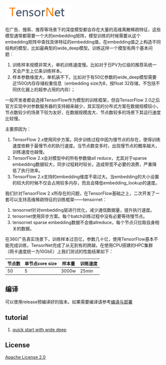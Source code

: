 ![TensorNet](doc/logo.png)

在广告、搜索、推荐等场景下的深度模型都会存在大量的高维离散稀疏特征，这些模型通常都需要一个大的embedding矩阵，模型训练的时候需要从这个embedding矩阵中查找具体特征的embedding值，在embedding值之上构造不同结构的模型，比如最典型的wide_deep模型。训练这样一个模型有两个基本问题：

1. 训练样本规模非常大，单机训练速度慢。比如对于日PV为亿级的推荐系统一天会产生上亿条训练样本。
2. 样本参数维度大，单机装不下。比如对于有50亿参数的wide_deep模型需要近150G内存存储权重信息（embedding size为8，按float 32存储，不包括不同优化器上的超参占用的内存）；

一般开发者都会选择TensorFlow作为模型的训练框架，但自TensorFlow 2.0之后官方实现中对参数服务器的支持越来越少，其实现的分布式方案在数据规模较小，节点数较少的场景下较为友好，在数据规模庞大、节点数较多的场景下其运行速度比较慢。

主要原因为：

1. TensorFlow 2.x使用同步方案。同步训练过程中因为慢节点的存在，使得训练速度依赖于最慢节点的执行速度。当节点数变多时，出现慢节点的概率越大，训练速度也越慢。
2. TensorFlow 2.x会对模型中的所有参数做all reduce，尤其对于sparse embedding数据较大，同步过程耗时较长，造成带宽不必要的浪费，严重降低了执行效率。
3. TensorFlow 2.x支持的embedding维度不易过大。当embedding的大小设置的较大的时候不仅会占用较多内存，而且会降低embedding_lookup的速度。


我们针对TensorFlow 2.x所存在的问题，在TensorFlow基础之上，二次开发了一套可以支持高维稀疏特征的训练框架——tensornet：

1. tensornet针对embedding层进行优化，减少通信数据量，提升执行速度。
2. tensornet使用异步方案。每个batch训练过程中没有必要等待慢节点。
3. tensornet sparse embedding数据不会做allreduce，每个节点只拉取自身相关的数据。


在360广告真实场景下，训练样本过百亿，参数几十亿，使用TensorFlow基本不能完成训练，TensorNet完成了从无到有的跨越，在使用CPU搭建的HPC集群（网卡速度统一为10GbE）上我们测试的性能结果如下：

| 节点数 | 单节点core size | 样本量 | 训练速度 |
| ------ | --------------- | ------ | -------- |
| 50     | 5               | 3000w  | 25min    |

## 编译

可以使用release预编译好的版本。如果需要编译请参考[编译与部署](doc/compile_deploy.md)

## tutorial

1. [quick start with wide deep](doc/tutorial/01-begin-with-wide-deep.ipynb)


## License

[Apache License 2.0](LICENSE)

